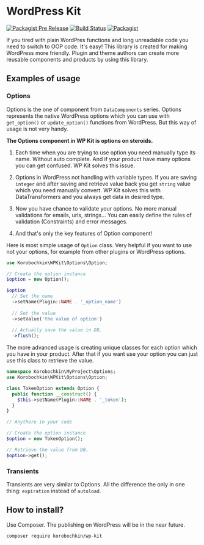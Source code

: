 # WordPress Kit

[![Packagist Pre Release](https://img.shields.io/packagist/vpre/korobochkin/wp-kit.svg)](https://packagist.org/packages/korobochkin/wp-kit) [![Build Status](https://travis-ci.org/korobochkin/wp-kit.svg?branch=master)](https://travis-ci.org/korobochkin/wp-kit) [![Packagist](https://img.shields.io/packagist/dt/korobochkin/wp-kit.svg)](https://packagist.org/packages/korobochkin/wp-kit)

If you tired with plain WordPres functions and long unreadable code you need to switch to OOP code. It's easy! This library is created for making WordPress more friendly. Plugin and theme authors can create more reusable components and products by using this library.

## Examples of usage

### Options

Options is the one of component from `DataComponents` series. Options represents the native WordPress options which you can use with `get_option()` or `update_option()` functions from WordPress. But this way of usage is not very handy.

**The Options component in WP Kit is options on steroids.**
 
 1. Each time when you are trying to use option you need manually type its name. Without auto complete. And if your product have many options you can get confused. WP Kit solves this issue.
   
 2. Options in WordPress not handling with variable types. If you are saving `integer` and after saving and retrieve value back you get `string` value which you need manually convert. WP Kit solves this with DataTransformers and you always get data in desired type.
 
 3. Now you have chance to validate your options. No more manual validations for emails, urls, strings... You can easily define the rules of validation (Constraints) and error messages. 
 
 4. And that's only the key features of Option component!

Here is most simple usage of `Option` class. Very helpful if you want to use not your options, for example from other plugins or WordPress options. 

```php
use Korobochkin\WPKit\Options\Option;

// Create the option instance
$option = new Option();

$option
  // Set the name
  ->setName(Plugin::NAME . '_option_name')
  
  // Set the value 
  ->setValue('the value of option')
  
  // Actually save the value in DB.
  ->flush();
```

The more advanced usage is creating unique classes for each option which you have in your product. After that if you want use your option you can just use this class to retrieve the value.

```php
namespace Korobochkin\MyProject\Options;
use Korobochkin\WPKit\Options\Option;

class TokenOption extends Option {
  public function __construct() {
    $this->setName(Plugin::NAME . '_token');
  }
}

// Anythere in your code

// Create the option instance
$option = new TokenOption();

// Retrieve the value from DB.
$option->get();
```

### Transients

Transients are very similar to Options. All the difference the only in one thing: `expiration` instead of `autoload`.

## How to install?

Use Composer. The publishing on WordPress will be in the near future.

```bash
composer require korobochkin/wp-kit
```
